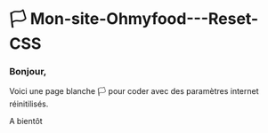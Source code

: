 # :white_flag: Mon-site-Ohmyfood---Reset-CSS

<h3> Bonjour, </h3>

Voici une page blanche :white_flag: pour coder avec des paramètres internet réinitilisés.

A bientôt
